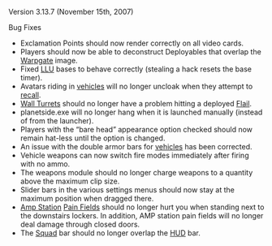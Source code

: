 Version 3.13.7 (November 15th, 2007)

Bug Fixes

- Exclamation Points should now render correctly on all video cards.
- Players should now be able to deconstruct Deployables that overlap the
  [Warpgate](../locations/Warpgate.md) image.
- Fixed [LLU](../terminology/Lattice_Logic_Unit.md) bases to behave correctly
  (stealing a hack resets the base timer).
- Avatars riding in [vehicles](../vehicles/Vehicle.md) will no longer uncloak
  when they attempt to [recall](../terminology/Recall.md).
- [Wall Turrets](../items/Phalanx.md) should no longer have a problem hitting a
  deployed [Flail](../vehicles/Flail.md).
- planetside.exe will no longer hang when it is launched manually (instead of
  from the launcher).
- Players with the “bare head” appearance option checked should now remain
  hat-less until the option is changed.
- An issue with the double armor bars for [vehicles](../vehicles/Vehicle.md) has
  been corrected.
- Vehicle weapons can now switch fire modes immediately after firing with no
  ammo.
- The weapons module should no longer charge weapons to a quantity above the
  maximum clip size.
- Slider bars in the various settings menus should now stay at the maximum
  position when dragged there.
- [Amp Station](../locations/Amp_Station.md)
  [Pain Fields](../terminology/Pain_Field.md) should no longer hurt you when
  standing next to the downstairs lockers. In addition, AMP station pain fields
  will no longer deal damage through closed doors.
- The [Squad](../terminology/Squad.md) bar should no longer overlap the
  [HUD](../etc/Heads-up_Display.md) bar.



